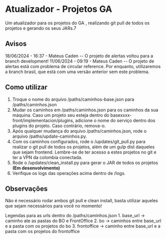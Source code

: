 
# Atualizador - Projetos GA

Um atualizador para os projetos do GA , realizando git pull de todos os projetos e gerando os seus JARs.7

## Avisos
18/06/2024 - 16:37 - Mateus Caden -- O projeto de alertas voltou para a branch development!
11/06/2024 - 09:19 - Mateus Caden -- O projeto de alertas está com problema de circular reference. Por enquanto, utilizaremos a branch brasil, que está com uma versão anterior sem este problema.

## Como utilizar
1. Troque o nome do arquivo /paths/caminhos-base.json para /paths/caminhos.json
2. Mudar os caminhos em /paths/caminhos.json para os caminhos da sua máquina. Caso um projeto seu esteja dentro do basexxxx-front/implementacion/plugins, adicione o nome do serviço dentro dos plugins do projeto. Caso contrário, remova-o.
3. Após qualquer mudança do arquivo /paths/caminhos.json, rode o arquivo /paths/update-caminhos.py.
4. Com os caminhos configurados, rode o /updates/git_pull.py para realizar o git pull de todos os projetos, além de um gulp dist daqueles que sejam frontend. Lembre-se de ter acesso a estes projetos no git e ter a VPN da colombia conectada.
5. Rode o /updates/clean_install.py para gerar o JAR de todos os projetos **(Em desenvolvimento)**
6. Verifique os logs das operações acima dentro de /logs.

## Observações
Não é necessário rodar ambos git pull e clean install, basta utilizar aqueles que sejam necessários para você no momento!

Legendas para as urls dentro do /paths/caminhos.json
	1. base_url -> caminho ate as pastas do BO e FrontOffice
	2. bo -> caminhos entre base_url e a pasta com os projetos do bo
	3. frontoffice -> caminho entre base_url e a pasta com os projetos do frontoffice

